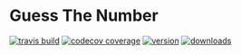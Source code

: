 # Guess The Number

[![travis build](https://img.shields.io/travis/ravi-kishan/guessTheNumber)](https://travis-ci.org/ravi-kishan/guessTheNumber)
[![codecov coverage](https://img.shields.io/codecov/c/github/ravi-kishan/guessTheNumber)](https://codecov.io/gh/ravi-kishan/guessTheNumber)
[![version](https://img.shields.io/npm/v/@ravik1/guessthenumber)](https://www.npmjs.com/package/@ravik1/guessthenumber)
[![downloads](https://img.shields.io/npm/v/@ravik1/guessthenumber)](https://npm-stat.com/charts.html?package=%40ravik1%2Fguessthenumber)
